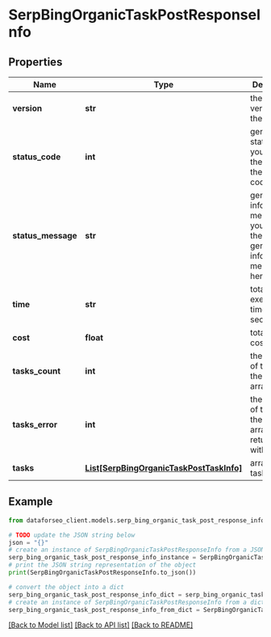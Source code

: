 # SerpBingOrganicTaskPostResponseInfo


## Properties

Name | Type | Description | Notes
------------ | ------------- | ------------- | -------------
**version** | **str** | the current version of the API | [optional] 
**status_code** | **int** | general status code you can find the full list of the response codes here | [optional] 
**status_message** | **str** | general informational message you can find the full list of general informational messages here | [optional] 
**time** | **str** | total execution time, seconds | [optional] 
**cost** | **float** | total tasks cost, USD | [optional] 
**tasks_count** | **int** | the number of tasks in the tasks array | [optional] 
**tasks_error** | **int** | the number of tasks in the tasks array returned with an error | [optional] 
**tasks** | [**List[SerpBingOrganicTaskPostTaskInfo]**](SerpBingOrganicTaskPostTaskInfo.md) | array of tasks | [optional] 

## Example

```python
from dataforseo_client.models.serp_bing_organic_task_post_response_info import SerpBingOrganicTaskPostResponseInfo

# TODO update the JSON string below
json = "{}"
# create an instance of SerpBingOrganicTaskPostResponseInfo from a JSON string
serp_bing_organic_task_post_response_info_instance = SerpBingOrganicTaskPostResponseInfo.from_json(json)
# print the JSON string representation of the object
print(SerpBingOrganicTaskPostResponseInfo.to_json())

# convert the object into a dict
serp_bing_organic_task_post_response_info_dict = serp_bing_organic_task_post_response_info_instance.to_dict()
# create an instance of SerpBingOrganicTaskPostResponseInfo from a dict
serp_bing_organic_task_post_response_info_from_dict = SerpBingOrganicTaskPostResponseInfo.from_dict(serp_bing_organic_task_post_response_info_dict)
```
[[Back to Model list]](../README.md#documentation-for-models) [[Back to API list]](../README.md#documentation-for-api-endpoints) [[Back to README]](../README.md)


